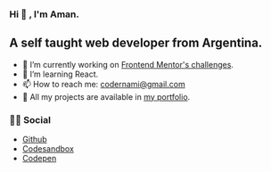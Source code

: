 ### Hi 👋 , I'm Aman.

## A self taught web developer from Argentina.

- 🔭 I’m currently working on [Frontend Mentor's challenges](https://www.frontendmentor.io/challenges).
- 🌱 I’m learning React.
- 📫 How to reach me: codernami@gmail.com
- 🚀 All my projects are available in [my portfolio](https://codernami-portfolio.netlify.app/).


### 👩‍💻 Social 

- [Github](https://github.com/codernami)
- [Codesandbox](https://codesandbox.io/u/_codernami)
- [Codepen](https://codepen.io/codernami)

<!--
**codernami/codernami** is a ✨ _special_ ✨ repository because its `README.md` (this file) appears on your GitHub profile.

Here are some ideas to get you started:


- 👯 I’m looking to collaborate on ...
- 🤔 I’m looking for help with ...
- 💬 Ask me about ...

- 😄 Pronouns: ...
- ⚡ Fun fact: ...
-->
